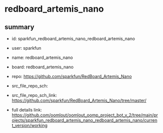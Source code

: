 # redboard_artemis_nano
 
## summary 
* id: sparkfun_redboard_artemis_nano_redboard_artemis_nano
* user: sparkfun
* name: redboard_artemis_nano
* board: redboard_artemis_nano
* repo: https://github.com/sparkfun/RedBoard_Artemis_Nano



* src_file_repo_sch: 
* src_file_repo_sch_link: https://github.com/sparkfun/RedBoard_Artemis_Nano/tree/master/
* full details link: https://github.com/oomlout/oomlout_oomp_project_bot_v_2/tree/main/projects/sparkfun_redboard_artemis_nano_redboard_artemis_nano/current_version/working  








